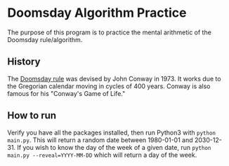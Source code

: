 # Doomsday Algorithm Practice
The purpose of this program is to practice the mental arithmetic of the
Doomsday rule/algorithm.

## History

The [Doomsday rule](https://en.wikipedia.org/wiki/Doomsday_rule) was devised
by John Conway in 1973. It works due to the Gregorian calendar moving in cycles
of 400 years.
Conway is also famous for his "Conway's Game of Life."

## How to run

Verify you have all the packages installed, then run Python3 with
`python main.py`. This will return a random date between 1980-01-01 and
2030-12-31. If you wish to know the day of the week of a given date, run
`python main.py --reveal=YYYY-MM-DD` which will return a day of the week.
